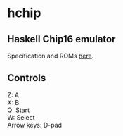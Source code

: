 # hchip
## Haskell Chip16 emulator

Specification and ROMs [here](http://forums.ngemu.com/showthread.php?t=145620).

Controls
--------
Z: A  
X: B  
Q: Start  
W: Select  
Arrow keys: D-pad
